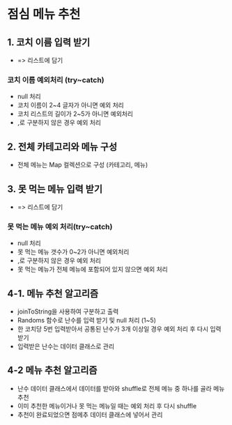 # 점심 메뉴 추천

## 1. 코치 이름 입력 받기
- => 리스트에 담기
### 코치 이름 예외처리 (try~catch)
- null 처리
- 코치 이름이 2~4 글자가 아니면 예외 처리
- 코치 리스트의 길이가 2~5가 아니면 예외처리
- ,로 구분하지 않은 경우 예외 처리

## 2. 전체 카테고리와 메뉴 구성
- 전체 메뉴는 Map 컬렉션으로 구성 (카테고리, 메뉴)

## 3. 못 먹는 메뉴 입력 받기
- => 리스트에 담기
### 못 먹는 메뉴 예외 처리(try~catch)
- null 처리
- 못 먹는 메뉴 갯수가 0~2가 아니면 예외처리
- ,로 구분하지 않은 경우 예외 처리
- 못 먹는 메뉴가 전체 메뉴에 포함되어 있지 않으면 예외 처리

## 4-1. 메뉴 추천 알고리즘
- joinToString을 사용하여 구분하고 출력
- Randoms 함수로 난수를 입력 받기 및 null 처리 (1~5)
- 한 코치당 5번 입력받아서 공통된 난수가 3개 이상일 경우 예외 처리 후 다시 입력받기
- 입력받은 난수는 데이터 클래스로 관리

## 4-2 메뉴 추천 알고리즘
- 난수 데이터 클래스에서 데이터를 받아와 shuffle로 전체 메뉴 중 하나를 골라 메뉴 추천
- 이미 추천한 메뉴이거나 못 먹는 메뉴일 때는 예외 처리 후 다시 shuffle
- 추천이 완료되었으면 점메추 데이터 클래스에 넣어서 관리
